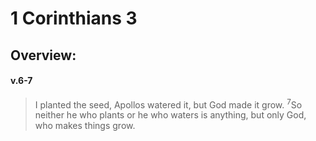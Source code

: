 # 1 Corinthians 3

## Overview:


#### v.6-7
>I planted the seed, Apollos watered it, but God made it grow. <sup>7</sup>So neither he who plants or he who waters is anything, but only God, who makes things grow.




